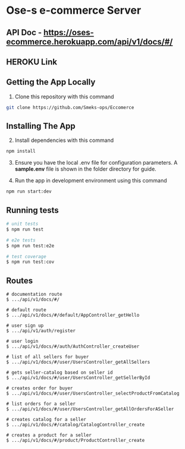 # Ose-s e-commerce Server

## API Doc - https://oses-ecommerce.herokuapp.com/api/v1/docs/#/

## HEROKU Link

## Getting the App Locally

1. Clone this repository with this command
```bash
git clone https://github.com/Smeks-ops/Eccomerce
```

## Installing The App

2. Install dependencies with this command
```bash
npm install
```

3. Ensure you have the local .env file for configuration parameters. A **sample.env** file is shown in the folder directory for guide.

4. Run the app in development environment using this command
```bash
npm run start:dev
```

## Running tests

```bash
# unit tests
$ npm run test

# e2e tests
$ npm run test:e2e

# test coverage
$ npm run test:cov
```
## Routes

```
# documentation route
$ .../api/v1/docs/#/

# default route
$ .../api/v1/docs/#/default/AppController_getHello

# user sign up
$ .../api/v1/auth/register

# user login
$ .../api/v1/docs/#/auth/AuthController_createUser

# list of all sellers for buyer
$ .../api/v1/docs/#/user/UsersController_getAllSellers

# gets seller-catalog based on seller id
$ .../api/v1/docs/#/user/UsersController_getSellerById

# creates order for buyer
$ .../api/v1/docs/#/user/UsersController_selectProductFromCatalog

# list orders for a seller
$ .../api/v1/docs/#/user/UsersController_getAllOrdersForASeller

# creates catalog for a seller 
$ .../api/v1/docs/#/catalog/CatalogController_create

# creates a product for a seller
$ .../api/v1/docs/#/product/ProductController_create

```
